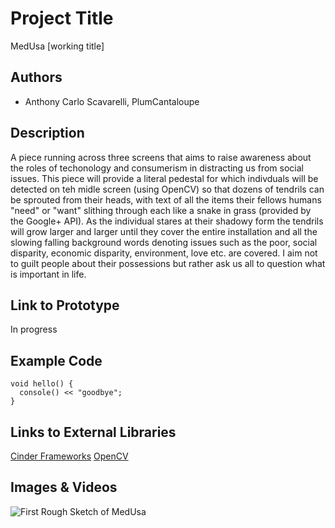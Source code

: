 # Project Title
MedUsa [working title]

## Authors
- Anthony Carlo Scavarelli, PlumCantaloupe

## Description
A piece running across three screens that aims to raise awareness about the roles of techonology and consumerism in distracting us from social issues. This piece will provide a literal pedestal for which indivduals will be detected on teh midle screen (using OpenCV) so that dozens of tendrils can be sprouted from their heads, with text of all the items their fellows humans "need" or "want" slithing through each like a snake in grass (provided by the Google+ API). As the individual stares at their shadowy form the tendrils will grow larger and larger until they cover the entire installation and all the slowing falling background words denoting issues such as the poor, social disparity, economic disparity, environment, love etc. are covered. I aim not to guilt people about their possessions but rather ask us all to question what is important in life.

## Link to Prototype
In progress

## Example Code
```
void hello() {
  console() << "goodbye";
}
```

## Links to External Libraries
[Cinder Frameworks](http://libcinder.org/ "Cinder Frameworks")
[OpenCV](http://opencv.org/ "OpenCV")

## Images & Videos
![First Rough Sketch of MedUsa](../project_images/Sketch_1.jpg?raw=true "First Rough Sketch of MedUsa")
